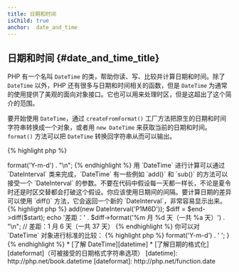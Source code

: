```yaml
---
title: 日期和时间
isChild: true
anchor:  date_and_time
---
```


## 日期和时间 {#date_and_time_title}

PHP 有一个名叫 `DateTime` 的类，帮助你读、写、比较并计算日期和时间。除了 `DateTime` 以外，PHP 还有很多与日期和时间相关的函数，但是 `DateTime` 为通常的使用提供了美观的面向对象接口。它也可以用来处理时区，但是这超出了这个简介的范围。

要开始使用 `DateTime`，通过 `createFromFormat()` 工厂方法把原生的日期和时间字符串转换成一个对象，或者用 `new DateTime` 来获取当前的日期和时间。`format()` 方法可以把 `DateTime` 转换回字符串从而可以输出。

{% highlight php %}
<?php
$raw = '22. 11. 1968';
$start = DateTime::createFromFormat('d. m. Y', $raw);

echo '开始日期：' . $start->format('Y-m-d') . "\n";
{% endhighlight %}

用 `DateTime` 进行计算可以通过 `DateInterval` 类来完成，`DateTime` 有一些例如 `add()` 和 `sub()` 的方法可以接受一个 `DateInterval` 的参数。不要在代码中假设每一天都一样长，不论是夏令时还是时区交替都会打破这个假设。你应该使用日期间的间隔。要计算日期的差异可以使用 `diff()` 方法，它会返回一个新的 `DateInterval`，非常容易显示出来。

{% highlight php %}
<?php
// 复制 $start 并且加上一个月零六天
$end = clone $start;
$end->add(new DateInterval('P1M6D'));

$diff = $end->diff($start);
echo '差距：' . $diff->format('%m 月 %d 天（一共 %a 天）') . "\n";
// 差距：1 月 6 天（一共 37 天）
{% endhighlight %}

你可以对 `DateTime` 对象进行标准的比较：

{% highlight php %}
<?php
if ($start < $end) {
    echo "start 在 end 之前！\n";
}
{% endhighlight %}

最后一个例子演示了 `DatePeriod` 类的用法。这个类可以用来遍历重复发生的时间，它需要两个 `DateTime` 对象作为开始和结束，以及一个日期间隔，从而返回其间所有的事件。

{% highlight php %}
<?php
// 输出 $start 和 $end 之间的所有星期四
$periodInterval = DateInterval::createFromDateString('first thursday');
$periodIterator = new DatePeriod($start, $periodInterval, $end, DatePeriod::EXCLUDE_START_DATE);
foreach ($periodIterator as $date) {
    // 输出这段时间内的所有日期
    echo $date->format('Y-m-d') . ' ';
}
{% endhighlight %}

* [了解 DateTime][datetime]
* [了解日期的格式化][dateformat]（可被接受的日期格式字符串选项）

[datetime]: http://php.net/book.datetime
[dateformat]: http://php.net/function.date
